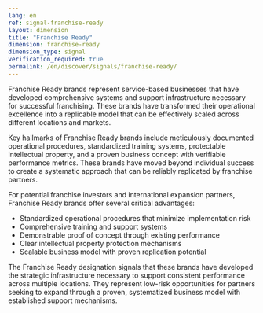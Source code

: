 ```yaml
---
lang: en
ref: signal-franchise-ready
layout: dimension
title: "Franchise Ready"
dimension: franchise-ready
dimension_type: signal
verification_required: true
permalink: /en/discover/signals/franchise-ready/
---
```


Franchise Ready brands represent service-based businesses that have developed comprehensive systems and support infrastructure necessary for successful franchising. These brands have transformed their operational excellence into a replicable model that can be effectively scaled across different locations and markets.

Key hallmarks of Franchise Ready brands include meticulously documented operational procedures, standardized training systems, protectable intellectual property, and a proven business concept with verifiable performance metrics. These brands have moved beyond individual success to create a systematic approach that can be reliably replicated by franchise partners.

For potential franchise investors and international expansion partners, Franchise Ready brands offer several critical advantages:
- Standardized operational procedures that minimize implementation risk
- Comprehensive training and support systems
- Demonstrable proof of concept through existing performance
- Clear intellectual property protection mechanisms
- Scalable business model with proven replication potential

The Franchise Ready designation signals that these brands have developed the strategic infrastructure necessary to support consistent performance across multiple locations. They represent low-risk opportunities for partners seeking to expand through a proven, systematized business model with established support mechanisms.
